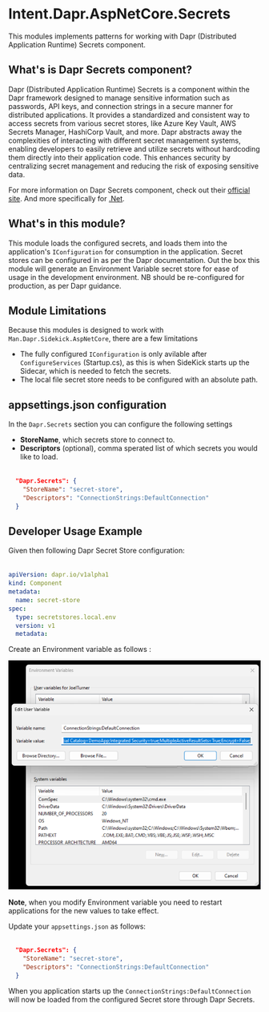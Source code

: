 ﻿# Intent.Dapr.AspNetCore.Secrets

This modules implements patterns for working with Dapr (Distributed Application Runtime) Secrets component.

## What's is Dapr Secrets component?

Dapr (Distributed Application Runtime) Secrets is a component within the Dapr framework designed to manage sensitive information such as passwords, API keys, and connection strings in a secure manner for distributed applications. It provides a standardized and consistent way to access secrets from various secret stores, like Azure Key Vault, AWS Secrets Manager, HashiCorp Vault, and more. Dapr abstracts away the complexities of interacting with different secret management systems, enabling developers to easily retrieve and utilize secrets without hardcoding them directly into their application code. This enhances security by centralizing secret management and reducing the risk of exposing sensitive data.

For more information on Dapr Secrets component, check out their [official site](https://docs.dapr.io/developing-applications/building-blocks/secrets/).
And more specifically for [.Net](https://learn.microsoft.com/en-us/dotnet/architecture/dapr-for-net-developers/secrets-management#use-the-dapr-net-sdk).

## What's in this module?

This module loads the configured secrets, and loads them into the application's `IConfiguration` for consumption in the application. Secret stores can be configured in as per the Dapr documentation.
Out the box this module will generate an Environment Variable secret store for ease of usage in the development environment. NB should be re-configured for production, as per Dapr guidance.

## Module Limitations

Because this modules is designed to work with `Man.Dapr.Sidekick.AspNetCore`, there are a few limitations

- The fully configured `IConfiguration` is only avilable after `ConfigureServices` (Startup.cs), as this is when SideKick starts up the Sidecar, which is needed to fetch the secrets.
- The local file secret store needs to be configured with an absolute path.

## appsettings.json configuration

In the `Dapr.Secrets` section you can configure the following settings

- **StoreName**, which secrets store to connect to. 
- **Descriptors** (optional), comma sperated list of which secrets you would like to load.

```json

  "Dapr.Secrets": {
    "StoreName": "secret-store",
    "Descriptors": "ConnectionStrings:DefaultConnection"
  }
```

## Developer Usage Example

Given then following Dapr Secret Store configuration:

```yaml

apiVersion: dapr.io/v1alpha1
kind: Component
metadata:
  name: secret-store
spec:
  type: secretstores.local.env
  version: v1
  metadata:

```

Create an Environment variable  as follows :

![Environment Variable Creation](./docs/images/environment-variable.png)

**Note**, when you modify Environment variable you need to restart applications for the new values to take effect.

Update your `appsettings.json` as follows:

```json

  "Dapr.Secrets": {
    "StoreName": "secret-store",
    "Descriptors": "ConnectionStrings:DefaultConnection"
  }

```

When you application starts up the `ConnectionStrings:DefaultConnection` will now be loaded from the configured Secret store through Dapr Secrets.
